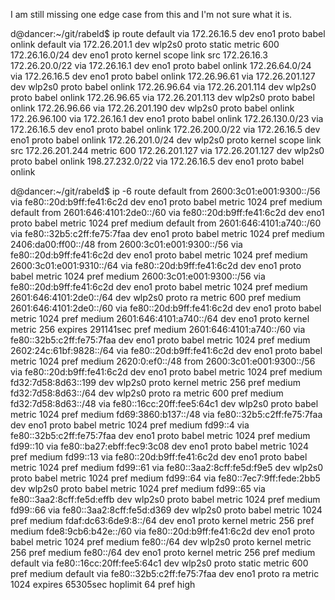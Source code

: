 I am still missing one edge case from this and I'm not sure
what it is.

d@dancer:~/git/rabeld$ ip route
default via 172.26.16.5 dev eno1 proto babel onlink 
default via 172.26.201.1 dev wlp2s0 proto static metric 600 
172.26.16.0/24 dev eno1 proto kernel scope link src 172.26.16.3 
172.26.20.0/22 via 172.26.16.1 dev eno1 proto babel onlink 
172.26.64.0/24 via 172.26.16.5 dev eno1 proto babel onlink 
172.26.96.61 via 172.26.201.127 dev wlp2s0 proto babel onlink 
172.26.96.64 via 172.26.201.114 dev wlp2s0 proto babel onlink 
172.26.96.65 via 172.26.201.113 dev wlp2s0 proto babel onlink 
172.26.96.66 via 172.26.201.190 dev wlp2s0 proto babel onlink 
172.26.96.100 via 172.26.16.1 dev eno1 proto babel onlink 
172.26.130.0/23 via 172.26.16.5 dev eno1 proto babel onlink 
172.26.200.0/22 via 172.26.16.5 dev eno1 proto babel onlink 
172.26.201.0/24 dev wlp2s0 proto kernel scope link src 172.26.201.244 metric 600 
172.26.201.127 via 172.26.201.127 dev wlp2s0 proto babel onlink 
198.27.232.0/22 via 172.26.16.5 dev eno1 proto babel onlink 

d@dancer:~/git/rabeld$ ip -6 route
default from 2600:3c01:e001:9300::/56 via fe80::20d:b9ff:fe41:6c2d dev eno1 proto babel metric 1024  pref medium
default from 2601:646:4101:2de0::/60 via fe80::20d:b9ff:fe41:6c2d dev eno1 proto babel metric 1024  pref medium
default from 2601:646:4101:a740::/60 via fe80::32b5:c2ff:fe75:7faa dev eno1 proto babel metric 1024  pref medium
2406:da00:ff00::/48 from 2600:3c01:e001:9300::/56 via fe80::20d:b9ff:fe41:6c2d dev eno1 proto babel metric 1024  pref medium
2600:3c01:e001:9310::/64 via fe80::20d:b9ff:fe41:6c2d dev eno1 proto babel metric 1024  pref medium
2600:3c01:e001:9300::/56 via fe80::20d:b9ff:fe41:6c2d dev eno1 proto babel metric 1024  pref medium
2601:646:4101:2de0::/64 dev wlp2s0 proto ra metric 600  pref medium
2601:646:4101:2de0::/60 via fe80::20d:b9ff:fe41:6c2d dev eno1 proto babel metric 1024  pref medium
2601:646:4101:a740::/64 dev eno1 proto kernel metric 256  expires 291141sec pref medium
2601:646:4101:a740::/60 via fe80::32b5:c2ff:fe75:7faa dev eno1 proto babel metric 1024  pref medium
2602:24c:61bf:9828::/64 via fe80::20d:b9ff:fe41:6c2d dev eno1 proto babel metric 1024  pref medium
2620:0:ef0::/48 from 2600:3c01:e001:9300::/56 via fe80::20d:b9ff:fe41:6c2d dev eno1 proto babel metric 1024  pref medium
fd32:7d58:8d63::199 dev wlp2s0 proto kernel metric 256  pref medium
fd32:7d58:8d63::/64 dev wlp2s0 proto ra metric 600  pref medium
fd32:7d58:8d63::/48 via fe80::16cc:20ff:fee5:64c1 dev wlp2s0 proto babel metric 1024  pref medium
fd69:3860:b137::/48 via fe80::32b5:c2ff:fe75:7faa dev eno1 proto babel metric 1024  pref medium
fd99::4 via fe80::32b5:c2ff:fe75:7faa dev eno1 proto babel metric 1024  pref medium
fd99::10 via fe80::ba27:ebff:fec9:3c08 dev eno1 proto babel metric 1024  pref medium
fd99::13 via fe80::20d:b9ff:fe41:6c2d dev eno1 proto babel metric 1024  pref medium
fd99::61 via fe80::3aa2:8cff:fe5d:f9e5 dev wlp2s0 proto babel metric 1024  pref medium
fd99::64 via fe80::7ec7:9ff:fede:2bb5 dev wlp2s0 proto babel metric 1024  pref medium
fd99::65 via fe80::3aa2:8cff:fe5d:effb dev wlp2s0 proto babel metric 1024  pref medium
fd99::66 via fe80::3aa2:8cff:fe5d:d369 dev wlp2s0 proto babel metric 1024  pref medium
fdaf:dc63:6de9:8::/64 dev eno1 proto kernel metric 256  pref medium
fde8:9cb6:b42e::/60 via fe80::20d:b9ff:fe41:6c2d dev eno1 proto babel metric 1024  pref medium
fe80::/64 dev wlp2s0 proto kernel metric 256  pref medium
fe80::/64 dev eno1 proto kernel metric 256  pref medium
default via fe80::16cc:20ff:fee5:64c1 dev wlp2s0 proto static metric 600  pref medium
default via fe80::32b5:c2ff:fe75:7faa dev eno1 proto ra metric 1024  expires 65305sec hoplimit 64 pref high


